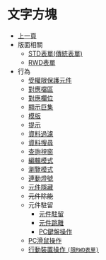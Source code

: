 # 文字方塊
* [上一頁](../README.md)
* 版面相關
    * [STD表單(傳統表單)](README.md#layout-std)
    * [RWD表單](README.md#layout-rwd)
* 行為
    * [受權限保護元件](README.md#behavior-protect)
    * [對應檔區](README.md#behavior-alias)
    * [對應欄位](README.md#behavior-field)
    * [顯示巨集](README.md#behavior-show)
    * [模版](README.md#behavior-format)
    * [提示](README.md#behavior-hint)
    * [資料過濾](README.md#behavior-filter)
    * [資料搜尋](README.md#behavior-find)
    * [查詢視窗](README.md#behavior-query)
    * [編輯模式]()
    * [瀏覽模式]()
    * [連動燈號]()
    * [元件隱藏]()
    * ~~元件除能~~
    * 元件駐留 
        * [元件駐留]()
        * [元件跳離]()
        * [PC鍵盤操作]()
    * [PC滑鼠操作]()
    * [行動裝置操作 `(限RWD表單)`]()